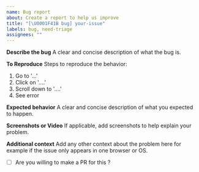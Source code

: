 ```yaml
---
name: Bug report
about: Create a report to help us improve
title: "[\U0001F41B bug] your-issue"
labels: bug, need-triage
assignees: ""
---
```


**Describe the bug**
A clear and concise description of what the bug is.

**To Reproduce**
Steps to reproduce the behavior:

1. Go to '...'
2. Click on '....'
3. Scroll down to '....'
4. See error

**Expected behavior**
A clear and concise description of what you expected to happen.

**Screenshots or Video**
If applicable, add screenshots to help explain your problem.

**Additional context**
Add any other context about the problem here for example if the issue only appears in one browser or OS.

- [ ] Are you willing to make a PR for this ?
